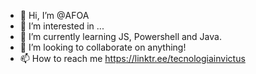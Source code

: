 - 👋 Hi, I’m @AFOA
- 👀 I’m interested in ...
- 🌱 I’m currently learning JS, Powershell and Java.
- 💞️ I’m looking to collaborate on anything!
- 📫 How to reach me https://linktr.ee/tecnologiainvictus

<!---
AFOA/AFOA is a ✨ special ✨ repository because its `README.md` (this file) appears on your GitHub profile.
You can click the Preview link to take a look at your changes.
--->
